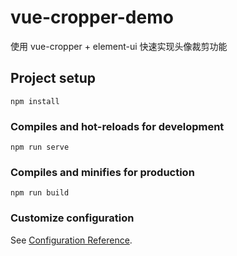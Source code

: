 # vue-cropper-demo

使用 vue-cropper + element-ui 快速实现头像裁剪功能

## Project setup

```
npm install
```

### Compiles and hot-reloads for development
```
npm run serve
```

### Compiles and minifies for production
```
npm run build
```

### Customize configuration
See [Configuration Reference](https://cli.vuejs.org/config/).
